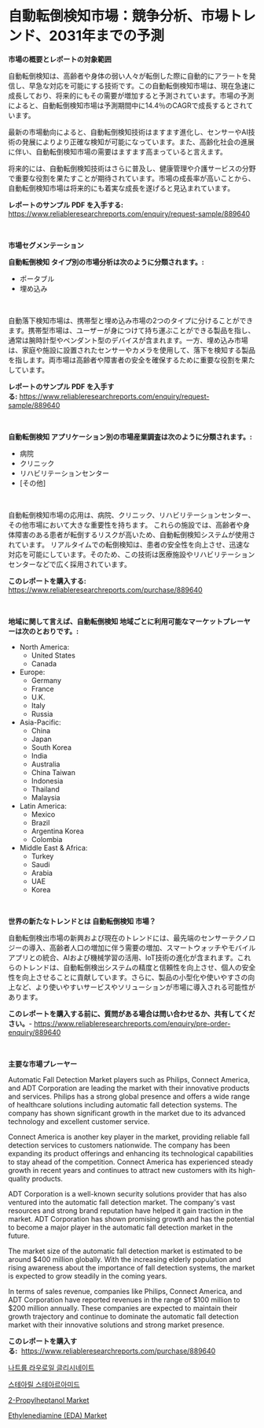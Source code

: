 <p><h1>自動転倒検知市場：競争分析、市場トレンド、2031年までの予測</h1></p><p><strong>市場の概要とレポートの対象範囲</strong></p>
<p><p>自動転倒検知は、高齢者や身体の弱い人々が転倒した際に自動的にアラートを発信し、早急な対応を可能にする技術です。この自動転倒検知市場は、現在急速に成長しており、将来的にもその需要が増加すると予測されています。市場の予測によると、自動転倒検知市場は予測期間中に14.4％のCAGRで成長するとされています。</p><p>最新の市場動向によると、自動転倒検知技術はますます進化し、センサーやAI技術の発展によりより正確な検知が可能になっています。また、高齢化社会の進展に伴い、自動転倒検知市場の需要はますます高まっていると言えます。</p><p>将来的には、自動転倒検知技術はさらに普及し、健康管理や介護サービスの分野で重要な役割を果たすことが期待されています。市場の成長率が高いことから、自動転倒検知市場は将来的にも着実な成長を遂げると見込まれています。</p></p>
<p><strong>レポートのサンプル PDF を入手する:</strong> <a href="https://www.reliableresearchreports.com/enquiry/request-sample/889640">https://www.reliableresearchreports.com/enquiry/request-sample/889640</a></p>
<p>&nbsp;</p>
<p><strong>市場セグメンテーション</strong></p>
<p><strong>自動転倒検知 タイプ別の市場分析は次のように分類されます。:</strong></p>
<p><ul><li>ポータブル</li><li>埋め込み</li></ul></p>
<p>&nbsp;</p>
<p><p>自動落下検知市場は、携帯型と埋め込み市場の2つのタイプに分けることができます。携帯型市場は、ユーザーが身につけて持ち運ぶことができる製品を指し、通常は腕時計型やペンダント型のデバイスが含まれます。一方、埋め込み市場は、家庭や施設に設置されたセンサーやカメラを使用して、落下を検知する製品を指します。両市場は高齢者や障害者の安全を確保するために重要な役割を果たしています。</p></p>
<p><strong>レポートのサンプル PDF を入手する:</strong>&nbsp;<a href="https://www.reliableresearchreports.com/enquiry/request-sample/889640">https://www.reliableresearchreports.com/enquiry/request-sample/889640</a></p>
<p>&nbsp;</p>
<p><strong> 自動転倒検知 アプリケーション別の市場産業調査は次のように分類されます。:</strong></p>
<p><ul><li>病院</li><li>クリニック</li><li>リハビリテーションセンター</li><li>[その他]</li></ul></p>
<p>&nbsp;</p>
<p><p>自動転倒検知市場の応用は、病院、クリニック、リハビリテーションセンター、その他市場において大きな重要性を持ちます。 これらの施設では、高齢者や身体障害のある患者が転倒するリスクが高いため、自動転倒検知システムが使用されています。 リアルタイムでの転倒検知は、患者の安全性を向上させ、迅速な対応を可能にしています。そのため、この技術は医療施設やリハビリテーションセンターなどで広く採用されています。</p></p>
<p><strong>このレポートを購入する:</strong>&nbsp; <a href="https://www.reliableresearchreports.com/purchase/889640">https://www.reliableresearchreports.com/purchase/889640</a></p>
<p>&nbsp;</p>
<p><strong>地域に関して言えば、自動転倒検知 地域ごとに利用可能なマーケットプレーヤーは次のとおりです。:</strong></p>
<p><ul>
    <li>
        North America:
        <ul>
            <li>United States</li>
            <li>Canada</li>
        </ul>
    </li>
    <li>
        Europe:
        <ul>
            <li>Germany</li>
            <li>France</li>
            <li>U.K.</li>
            <li>Italy</li>
            <li>Russia</li>
        </ul>
    </li>
    <li>
        Asia-Pacific:
        <ul>
            <li>China</li>
            <li>Japan</li>
            <li>South Korea</li>
            <li>India</li>
            <li>Australia</li>
            <li>China Taiwan</li>
            <li>Indonesia</li>
            <li>Thailand</li>
            <li>Malaysia</li>
        </ul>
    </li>
    <li>
        Latin America:
        <ul>
            <li>Mexico</li>
            <li>Brazil</li>
            <li>Argentina Korea</li>
            <li>Colombia</li>
        </ul>
    </li>
    <li>
        Middle East & Africa:
        <ul>
            <li>Turkey</li>
            <li>Saudi</li>
            <li>Arabia</li>
            <li>UAE</li>
            <li>Korea</li>
        </ul>
    </li>
    </ul></p>
<p>&nbsp;</p>
<p><strong>世界の新たなトレンドとは 自動転倒検知 市場？</strong></p>
<p><p>自動転倒検出市場の新興および現在のトレンドには、最先端のセンサーテクノロジーの導入、高齢者人口の増加に伴う需要の増加、スマートウォッチやモバイルアプリとの統合、AIおよび機械学習の活用、IoT技術の進化が含まれます。これらのトレンドは、自動転倒検出システムの精度と信頼性を向上させ、個人の安全性を向上させることに貢献しています。さらに、製品の小型化や使いやすさの向上など、より使いやすいサービスやソリューションが市場に導入される可能性があります。</p></p>
<p><strong>このレポートを購入する前に、質問がある場合は問い合わせるか、共有してください。</strong>- <a href="https://www.reliableresearchreports.com/enquiry/pre-order-enquiry/889640">https://www.reliableresearchreports.com/enquiry/pre-order-enquiry/889640</a></p>
<p>&nbsp;</p>
<p><strong>主要な市場プレーヤー</strong></p>
<p><p>Automatic Fall Detection Market players such as Philips, Connect America, and ADT Corporation are leading the market with their innovative products and services. Philips has a strong global presence and offers a wide range of healthcare solutions including automatic fall detection systems. The company has shown significant growth in the market due to its advanced technology and excellent customer service.</p><p>Connect America is another key player in the market, providing reliable fall detection services to customers nationwide. The company has been expanding its product offerings and enhancing its technological capabilities to stay ahead of the competition. Connect America has experienced steady growth in recent years and continues to attract new customers with its high-quality products.</p><p>ADT Corporation is a well-known security solutions provider that has also ventured into the automatic fall detection market. The company's vast resources and strong brand reputation have helped it gain traction in the market. ADT Corporation has shown promising growth and has the potential to become a major player in the automatic fall detection market in the future.</p><p>The market size of the automatic fall detection market is estimated to be around $400 million globally. With the increasing elderly population and rising awareness about the importance of fall detection systems, the market is expected to grow steadily in the coming years.</p><p>In terms of sales revenue, companies like Philips, Connect America, and ADT Corporation have reported revenues in the range of $100 million to $200 million annually. These companies are expected to maintain their growth trajectory and continue to dominate the automatic fall detection market with their innovative solutions and strong market presence.</p></p>
<p><strong>このレポートを購入する:</strong>&nbsp;&nbsp;<a href="https://www.reliableresearchreports.com/purchase/889640">https://www.reliableresearchreports.com/purchase/889640</a></p>
<p><p><a href="https://medium.com/@dudleyferry/%EB%82%98%ED%8A%B8%EB%A5%A8-%EB%A1%9C%EC%98%A4%EB%A6%B4-%EA%B8%80%EB%A6%AC%EC%8B%9C%EB%84%A4%EC%9D%B4%ED%8A%B8-%EC%8B%9C%EC%9E%A5-%EC%9C%A0%ED%98%95-%EC%9D%91%EC%9A%A9-%EB%B0%8F-%EC%A7%80%EB%A6%AC%EC%97%90-%EB%8C%80%ED%95%9C-%ED%8F%AC%EA%B4%84%EC%A0%81-%ED%8F%89%EA%B0%80-19cc65fabdda">나트륨 라우로일 글리시네이트</a></p><p><a href="https://medium.com/@georgebesoiu20221/%EC%8A%A4%ED%85%8C%EC%95%84%EB%A6%B4-%EC%8A%A4%ED%85%8C%EC%95%84%EB%AF%B8%EB%93%9C-%EC%8B%9C%EC%9E%A5-%EA%B7%9C%EB%AA%A8%EB%8A%94-%EA%B8%80%EB%A1%9C%EB%B2%8C-%EC%82%B0%EC%97%85%EC%97%90%EC%84%9C-%EC%B5%9C%EC%A0%81%EC%9D%98-%EB%A7%88%EC%BC%80%ED%8C%85-%EC%B1%84%EB%84%90%EC%9D%84-%EB%93%9C%EB%9F%AC%EB%83%85%EB%8B%88%EB%8B%A4-89e166851f4d">스테아릴 스테아르아미드</a></p><p><a href="https://github.com/lubmix/Market-Research-Report-List-1/blob/main/2-propylheptanol-market.md">2-Propylheptanol Market</a></p><p><a href="https://github.com/joannagoyvaerts/Market-Research-Report-List-1/blob/main/ethylenediamine-eda-market.md">Ethylenediamine (EDA) Market</a></p></p>